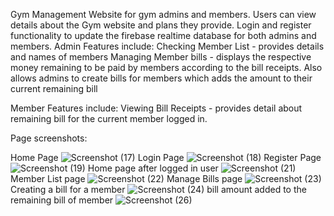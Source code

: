 Gym Management Website for gym admins and members.
Users can view details about the Gym website and plans they provide.
Login and register functionality to update the firebase realtime database for both admins and members.
Admin Features include: 
Checking Member List - provides details and names of members
Managing Member bills - displays the respective money remaining to be paid by members according to the bill receipts. Also allows admins to create bills for members which adds the amount to their current remaining bill

Member Features include:
Viewing Bill Receipts - provides detail about remaining bill for the current member logged in.

Page screenshots:

Home Page
![Screenshot (17)](https://github.com/SaurabhP91/GymManagementSite/assets/89243008/1e745fbe-26a1-448b-a251-7a0e2290d8f4)
Login Page
![Screenshot (18)](https://github.com/SaurabhP91/GymManagementSite/assets/89243008/1f08c39c-6db3-4612-a589-a376a093ee29)
Register Page
![Screenshot (19)](https://github.com/SaurabhP91/GymManagementSite/assets/89243008/c6e8b955-d151-4940-b158-274e7b28eb4e)
Home page after logged in user
![Screenshot (21)](https://github.com/SaurabhP91/GymManagementSite/assets/89243008/be0744cd-77ee-4f70-aa90-543f2f8609ee)
Member List page
![Screenshot (22)](https://github.com/SaurabhP91/GymManagementSite/assets/89243008/0d97478f-2c7e-4f4c-85ca-6693ba22b520)
Manage Bills page
![Screenshot (23)](https://github.com/SaurabhP91/GymManagementSite/assets/89243008/24940956-1ee9-4921-bbd9-55bf126c39fa)
Creating a bill for a member
![Screenshot (24)](https://github.com/SaurabhP91/GymManagementSite/assets/89243008/dbfb2fc0-4772-45c8-9f11-ae36c0de1c3a)
bill amount added to the remaining bill of member
![Screenshot (26)](https://github.com/SaurabhP91/GymManagementSite/assets/89243008/6a3fef2f-8121-4331-9548-bf23dc4c7c97)
